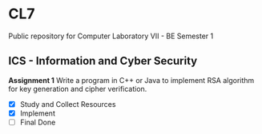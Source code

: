 # CL7
Public repository for Computer Laboratory VII - BE Semester 1
## ICS - Information and Cyber Security 
**Assignment 1**
Write a program in C++ or Java to implement RSA algorithm for key generation and cipher verification.
- [x] Study and Collect Resources
- [x] Implement
- [ ] Final Done
